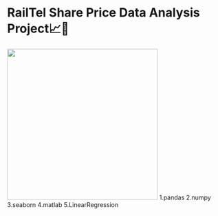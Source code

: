 
<h1>RailTel Share Price Data Analysis Project📈💸</h1>
<picture>
  <img width ="350" src="https://github.com/abelshaji/RailTel_Shareprice_Data_Analysis_Python_Project/assets/40593478/4a9a65bc-4f53-4b0a-aef7-25182cb5daec">
</picture>
1.pandas
2.numpy
3.seaborn
4.matlab
5.LinearRegression

